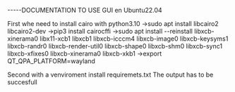 -----DOCUMENTATION TO USE GUI en Ubuntu22.04

First whe need to install cairo with python3.10
->sudo apt install libcairo2 libcairo2-dev
->pip3 install cairocffi
->sudo apt install --reinstall libxcb-xinerama0 libx11-xcb1 libxcb1 libxcb-icccm4 libxcb-image0 libxcb-keysyms1 libxcb-randr0 libxcb-render-util0 libxcb-shape0 libxcb-shm0 libxcb-sync1 libxcb-xfixes0 libxcb-xinerama0 libxcb-xkb1
->export QT_QPA_PLATFORM=wayland

Second with a venviroment install requiremets.txt
The output has to be succesfull 
